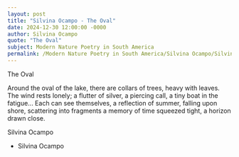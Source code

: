 ```yaml
---
layout: post
title: "Silvina Ocampo - The Oval"
date: 2024-12-30 12:00:00 -0000
author: Silvina Ocampo
quote: "The Oval"
subject: Modern Nature Poetry in South America
permalink: /Modern Nature Poetry in South America/Silvina Ocampo/Silvina Ocampo - The Oval
---
```


The Oval

Around the oval of the lake,
there are collars of trees,
heavy with leaves.
The wind rests lonely;
a flutter of silver,
a piercing call,
a tiny boat in the fatigue...
Each can see themselves,
a reflection of summer,
falling upon shore,
scattering into fragments
a memory of time squeezed tight,
a horizon drawn close.

Silvina Ocampo

- Silvina Ocampo
